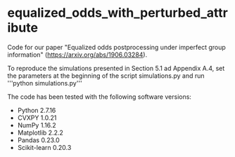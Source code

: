 # equalized_odds_with_perturbed_attribute
Code for our paper "Equalized odds postprocessing under imperfect group information" (https://arxiv.org/abs/1906.03284).

To reproduce the simulations presented in Section 5.1 ad Appendix A.4, set the parameters at the beginning of the script simulations.py and run
'''python simulations.py'''

The code has been tested with the following software versions:
* Python 2.7.16
* CVXPY 1.0.21
* NumPy 1.16.2
* Matplotlib 2.2.2
* Pandas 0.23.0
* Scikit-learn 0.20.3
